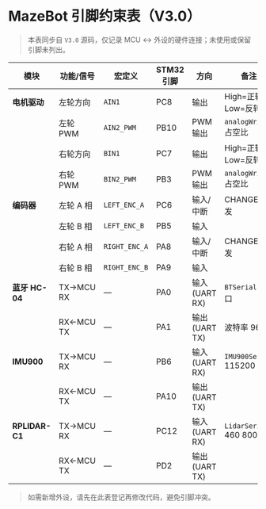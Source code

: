 # MazeBot 引脚约束表（V3.0）

> 本表同步自 `V3.0` 源码，仅记录 MCU ↔ 外设的硬件连接；未使用或保留引脚未列出。

| 模块 | 功能/信号 | 宏定义 | STM32 引脚 | 方向 | 备注 |
|------|-----------|--------|-----------|------|------|
| **电机驱动** | 左轮方向 | `AIN1` | PC8 | 输出 | High=正转 / Low=反转 |
| | 左轮 PWM | `AIN2_PWM` | PB10 | PWM输出 | `analogWrite` 占空比 |
| | 右轮方向 | `BIN1` | PC7 | 输出 | High=正转 / Low=反转 |
| | 右轮 PWM | `BIN2_PWM` | PB3 | PWM输出 | `analogWrite` 占空比 |
| **编码器** | 左轮 A 相 | `LEFT_ENC_A` | PC6 | 输入/中断 | CHANGE 触发 |
| | 左轮 B 相 | `LEFT_ENC_B` | PB5 | 输入 | |
| | 右轮 A 相 | `RIGHT_ENC_A` | PA8 | 输入/中断 | CHANGE 触发 |
| | 右轮 B 相 | `RIGHT_ENC_B` | PA9 | 输入 | |
| **蓝牙 HC-04** | TX→MCU RX | — | PA0 | 输入 (UART RX) | `BTSerial` 串口 | 
| | RX←MCU TX | — | PA1 | 输出 (UART TX) | 波特率 9600 |
| **IMU900** | TX→MCU RX | — | PB6 | 输入 (UART RX) | `IMU900Serial` 115200 |
| | RX←MCU TX | — | PA10 | 输出 (UART TX) | |
| **RPLIDAR-C1** | TX→MCU RX | — | PC12 | 输入 (UART RX) | `LidarSerial` 460 800 |
| | RX←MCU TX | — | PD2 | 输出 (UART TX) | |

> 如需新增外设，请先在此表登记再修改代码，避免引脚冲突。 